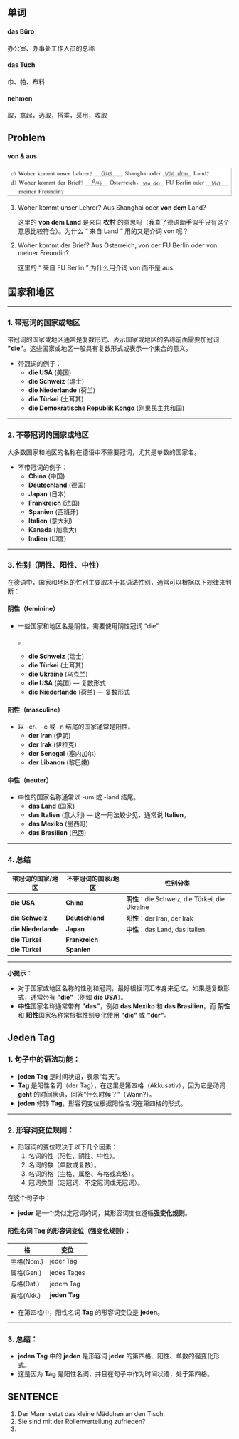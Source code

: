 

## 单词

#### das Büro

办公室、办事处工作人员的总称

#### das Tuch

巾、帕、布料

#### nehmen

取，拿起，选取，搭乘，采用，收取

## Problem

#### von & aus

![](https://raw.githubusercontent.com/y-shi23/Tuchuang/main/20241211212153.png)

1. Woher kommt unser Lehrer? Aus Shanghai oder **von dem** Land?

   这里的 **von dem Land** 是来自 **农村** 的意思吗（我查了德语助手似乎只有这个意思比较符合）。为什么 “ 来自 Land ” 用的又是介词 von 呢？

2. Woher kommt der Brief? Aus Österreich, von der FU Berlin oder von meiner Freundin?

   这里的 “ 来自 FU Berlin ” 为什么用介词 von 而不是 aus.







## 国家和地区

------

### 1. **带冠词的国家或地区**

带冠词的国家或地区通常是复数形式、表示国家或地区的名称前面需要加冠词 **"die"**。这些国家或地区一般具有复数形式或表示一个集合的意义。

- 带冠词的例子：
  - **die USA** (美国)
  - **die Schweiz** (瑞士)
  - **die Niederlande** (荷兰)
  - **die Türkei** (土耳其)
  - **die Demokratische Republik Kongo** (刚果民主共和国)

------

### 2. **不带冠词的国家或地区**

大多数国家和地区的名称在德语中不需要冠词，尤其是单数的国家名。

- 不带冠词的例子：
  - **China** (中国)
  - **Deutschland** (德国)
  - **Japan** (日本)
  - **Frankreich** (法国)
  - **Spanien** (西班牙)
  - **Italien** (意大利)
  - **Kanada** (加拿大)
  - **Indien** (印度)

------

### 3. **性别（阴性、阳性、中性）**

在德语中，国家和地区的性别主要取决于其语法性别，通常可以根据以下规律来判断：

#### **阴性（feminine）**

- 一些国家和地区名是阴性，需要使用阴性冠词 “die”

  。

  - **die Schweiz** (瑞士)
  - **die Türkei** (土耳其)
  - **die Ukraine** (乌克兰)
  - **die USA** (美国) — 复数形式
  - **die Niederlande** (荷兰) — 复数形式

#### **阳性（masculine）**

- 以 -er、-e 或 -n 结尾的国家通常是阳性。
  - **der Iran** (伊朗)
  - **der Irak** (伊拉克)
  - **der Senegal** (塞内加尔)
  - **der Libanon** (黎巴嫩)

#### **中性（neuter）**

- 中性的国家名称通常以 -um 或 -land 结尾。
  - **das Land** (国家)
  - **das Italien** (意大利) — 这一用法较少见，通常说 **Italien**。
  - **das Mexiko** (墨西哥)
  - **das Brasilien** (巴西)

------

### 4. **总结**

| **带冠词的国家/地区** | **不带冠词的国家/地区** | **性别分类**                                   |
| --------------------- | ----------------------- | ---------------------------------------------- |
| **die USA**           | **China**               | **阴性**：die Schweiz, die Türkei, die Ukraine |
| **die Schweiz**       | **Deutschland**         | **阳性**：der Iran, der Irak                   |
| **die Niederlande**   | **Japan**               | **中性**：das Land, das Italien                |
| **die Türkei**        | **Frankreich**          |                                                |
| **die Türkei**        | **Spanien**             |                                                |

------

**小提示**：

- 对于国家或地区名称的性别和冠词，最好根据词汇本身来记忆。如果是复数形式，通常带有 **"die"**（例如 **die USA**）。
- **中性**国家名称通常带有 **"das"**，例如 **das Mexiko** 和 **das Brasilien**，而 **阴性**和 **阳性**国家名称常根据性别变化使用 **"die"** 或 **"der"**。

## Jeden Tag

### 1. **句子中的语法功能：**

- **jeden Tag** 是时间状语，表示“每天”。
- **Tag** 是阳性名词（der Tag），在这里是第四格（Akkusativ），因为它是动词 **geht** 的时间状语，回答“什么时候？”（Wann?）。
- **jeden** 修饰 **Tag**，形容词变位根据阳性名词在第四格的形式。

------

### 2. **形容词变位规则：**

- 形容词的变位取决于以下几个因素：
  1. 名词的性（阳性、阴性、中性）。
  2. 名词的数（单数或复数）。
  3. 名词的格（主格、属格、与格或宾格）。
  4. 冠词类型（定冠词、不定冠词或无冠词）。

在这个句子中：

- **jeder** 是一个类似定冠词的词，其形容词变位遵循**强变化规则**。

#### 阳性名词 **Tag** 的形容词变位（强变化规则）：

| 格         | 变位          |
| ---------- | ------------- |
| 主格(Nom.) | jeder Tag     |
| 属格(Gen.) | jedes Tages   |
| 与格(Dat.) | jedem Tag     |
| 宾格(Akk.) | **jeden Tag** |

- 在第四格中，阳性名词 **Tag** 的形容词变位是 **jeden**。

------

### 3. **总结：**

- **jeden Tag** 中的 **jeden** 是形容词 **jeder** 的第四格、阳性、单数的强变化形式。
- 这是因为 **Tag** 是阳性名词，并且在句子中作为时间状语，处于第四格。

## SENTENCE

1. Der Mann setzt das kleine Mädchen an den Tisch.
2. Sie sind mit der Rollenverteilung zufrieden?
3. 
